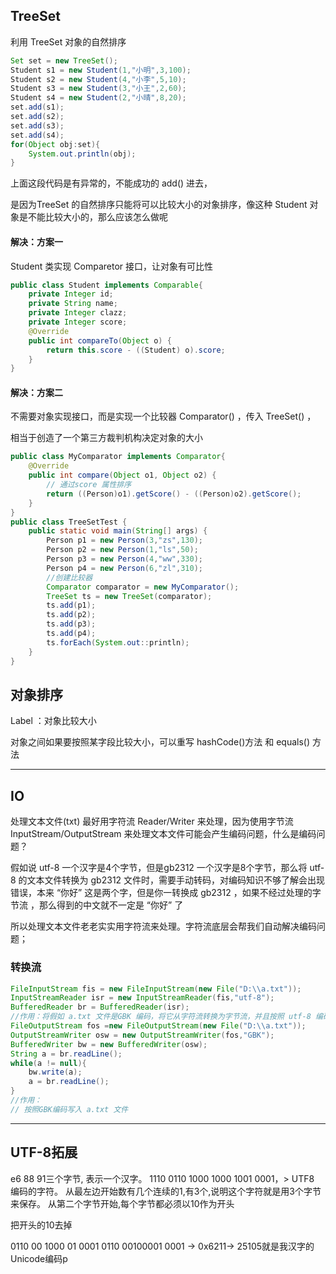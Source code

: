 ## TreeSet

利用 TreeSet 对象的自然排序

```java
Set set = new TreeSet();
Student s1 = new Student(1,"小明",3,100);
Student s2 = new Student(4,"小李",5,10);
Student s3 = new Student(3,"小王",2,60);
Student s4 = new Student(2,"小晴",8,20);
set.add(s1);
set.add(s2);
set.add(s3);
set.add(s4);
for(Object obj:set){
    System.out.println(obj);
}
```

上面这段代码是有异常的，不能成功的 add() 进去，

是因为TreeSet 的自然排序只能将可以比较大小的对象排序，像这种 Student 对象是不能比较大小的，那么应该怎么做呢

#### 解决：方案一

 Student 类实现 Comparetor 接口，让对象有可比性

```java
public class Student implements Comparable{
    private Integer id;
    private String name;
    private Integer clazz;
    private Integer score;
    @Override
	public int compareTo(Object o) {
		return this.score - ((Student) o).score;
	}
}
```

#### 解决：方案二

不需要对象实现接口，而是实现一个比较器 Comparator() ，传入 TreeSet() ，

相当于创造了一个第三方裁判机构决定对象的大小

```java
public class MyComparator implements Comparator{
	@Override
	public int compare(Object o1, Object o2) {
		// 通过score 属性排序
		return ((Person)o1).getScore() - ((Person)o2).getScore();
	}
}
public class TreeSetTest {
	public static void main(String[] args) {
		Person p1 = new Person(3,"zs",130);
		Person p2 = new Person(1,"ls",50);
		Person p3 = new Person(4,"ww",330);
		Person p4 = new Person(6,"zl",310);
		//创建比较器
		Comparator comparator = new MyComparator();
		TreeSet ts = new TreeSet(comparator);
		ts.add(p1);
		ts.add(p2);
		ts.add(p3);
		ts.add(p4);
		ts.forEach(System.out::println);
	}
}
```

## 对象排序

Label ：对象比较大小

对象之间如果要按照某字段比较大小，可以重写 hashCode()方法 和 equals() 方法

---

## IO

处理文本文件(txt) 最好用字符流 Reader/Writer 来处理，因为使用字节流 InputStream/OutputStream 来处理文本文件可能会产生编码问题，什么是编码问题？

假如说 utf-8 一个汉字是4个字节，但是gb2312 一个汉字是8个字节，那么将 utf-8 的文本文件转换为 gb2312 文件时，需要手动转码，对编码知识不够了解会出现错误，本来 “你好” 这是两个字，但是你一转换成 gb2312 ，如果不经过处理的字节流 ，那么得到的中文就不一定是 “你好” 了

所以处理文本文件老老实实用字符流来处理。字符流底层会帮我们自动解决编码问题；

### 转换流

```java
FileInputStream fis = new FileInputStream(new File("D:\\a.txt"));
InputStreamReader isr = new InputStreamReader(fis,"utf-8");
BufferedReader br = BufferedReader(isr);
//作用：将假如 a.txt 文件是GBK 编码，将它从字符流转换为字节流，并且按照 utf-8 编码；
FileOutputStream fos =new FileOutputStream(new File("D:\\a.txt"));
OutputStreamWriter osw = new OutputStreamWriter(fos,"GBK");
BufferedWriter bw = new BufferedWriter(osw);
String a = br.readLine();
while(a != null){
    bw.write(a);
    a = br.readLine();
}
//作用：
// 按照GBK编码写入 a.txt 文件
```

---

## UTF-8拓展

e6 88 91三个字节, 表示一个汉字。
1110 0110 1000 1000 1001 0001，> UTF8 编码的字符。
从最左边开始数有几个连续的1,有3个,说明这个字符就是用3个字节来保存。
从第二个字节开始,每个字节都必须以10作为开头

把开头的10去掉



0110 00 1000 01 0001
0110 00100001 0001 -> 0x6211-> 25105就是我汉字的Unicode编码p